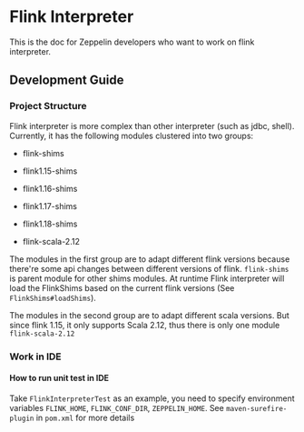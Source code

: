 # Flink Interpreter

This is the doc for Zeppelin developers who want to work on flink interpreter.

## Development Guide 

### Project Structure

Flink interpreter is more complex than other interpreter (such as jdbc, shell).
Currently, it has the following modules clustered into two groups:

* flink-shims
* flink1.15-shims
* flink1.16-shims
* flink1.17-shims
* flink1.18-shims

* flink-scala-2.12

The modules in the first group are to adapt different flink versions because there're some api changes between different versions of flink.
`flink-shims` is parent module for other shims modules. 
At runtime Flink interpreter will load the FlinkShims based on the current flink versions (See `FlinkShims#loadShims`). 
 
The modules in the second group are to adapt different scala versions. But since flink 1.15, it only supports Scala 2.12, thus there is only one module `flink-scala-2.12`

### Work in IDE

#### How to run unit test in IDE

Take `FlinkInterpreterTest` as an example, you need to specify environment variables `FLINK_HOME`, `FLINK_CONF_DIR`, `ZEPPELIN_HOME`. 
See `maven-surefire-plugin` in `pom.xml` for more details
